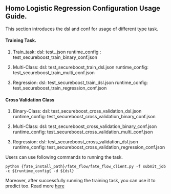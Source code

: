 ## Homo Logistic Regression Configuration Usage Guide.

This section introduces the dsl and conf for usage of different type task.

#### Training Task.

1. Train_task:
    dsl: test_.json
    runtime_config : test_secureboost_train_binary_conf.json
   
2. Multi-Class:
    dsl: test_secureboost_train_dsl.json
    runtime_config: test_secureboost_train_multi_conf.json
   
3. Regression:
    dsl: test_secureboost_train_dsl.json
    runtime_config: test_secureboost_train_regression_conf.json
    
#### Cross Validation Class

1. Binary-Class:
    dsl: test_secureboost_cross_validation_dsl.json 
    runtime_config: test_secureboost_cross_validation_binary_conf.json 
    
2. Multi-Class:
    dsl: test_secureboost_cross_validation_binary_conf.json  
    runtime_config: test_secureboost_cross_validation_multi_conf.json  
    
3. Regression:
    dsl: test_secureboost_cross_validation_dsl.json 
    runtime_config: test_secureboost_cross_validation_regression_conf.json
    
Users can use following commands to running the task.
    
    python {fate_install_path}/fate_flow/fate_flow_client.py -f submit_job -c ${runtime_config{ -d ${dsl}

Moreover, after successfully running the training task, you can use it to predict too. Read more  [here](../PREDICT_TASK_README.md)
